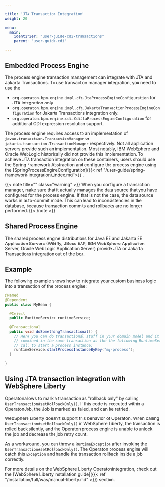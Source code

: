 ```yaml
---

title: 'JTA Transaction Integration'
weight: 20

menu:
  main:
    identifier: "user-guide-cdi-transactions"
    parent: "user-guide-cdi"

---
```


## Embedded Process Engine

The process engine transaction management can integrate with JTA and Jakarta Transactions.
To use transaction manager integration, you need to use the

* `org.operaton.bpm.engine.impl.cfg.JtaProcessEngineConfiguration` for JTA integration only.
* `org.operaton.bpm.engine.impl.cfg.JakartaTransactionProcessEngineConfiguration` for Jakarta Transactions integration only.
* `org.operaton.bpm.engine.cdi.CdiJtaProcessEngineConfiguration` for additional CDI expression resolution support.

The process engine requires access to an implementation of `javax.transaction.TransactionManager` or `jakarta.transaction.TransactionManager` respectively.
Not all application servers provide such an implementation. Most notably, IBM WebSphere and Oracle WebLogic historically did not provide this  implementation.
To achieve JTA transaction integration on these containers, users should use the Spring Framework Abstraction and configure the process engine using the
[SpringProcessEngineConfiguration]({{< ref "/user-guide/spring-framework-integration/_index.md">}}).

{{< note title="" class="warning" >}}
  When you configure a transaction manager, make sure that it actually manages the data source that
  you have configured for the process engine. If that is not the case, the data source works in auto-commit mode.
  This can lead to inconsistencies in the database, because transaction commits and rollbacks are no longer performed.
{{< /note >}}

## Shared Process Engine

The shared process engine distributions for Java EE and Jakarta EE Application Servers (Wildfly, JBoss EAP, IBM WebSphere Application Server, Oracle WebLogic Application Server)
provide JTA or Jakarta Transactions integration out of the box.

## Example

The following example shows how to integrate your custom business logic into a transaction of the process engine:

```java
@Named
@Dependent
public class MyBean {

  @Inject
  public RuntimeService runtimeService;

  @Transactional
  public void doSomethingTransactional() {
    // Here you can do transactional stuff in your domain model and it will be
    // combined in the same transaction as the the following RuntimeService API
    // call to start a process instance:
    runtimeService.startProcessInstanceByKey("my-process");
  }

}
```

## Using JTA transaction integration with WebSphere Liberty

Operatonallows to mark a transaction as "rollback only" by calling `UserTransaction#setRollbackOnly()`.
If this code is executed within a OperatonJob, the Job is marked as failed, and can be retried.

WebSphere Liberty doesn't support this behavior of Operaton. When calling `UserTransaction#setRollbackOnly()`
in WebSphere Liberty, the transaction is rolled back silently, and the Operaton process engine is unable to unlock the
job and decrease the job retry count.

As a workaround, you can throw a `RuntimeException` after invoking the `UserTransaction#setRollbackOnly()`. The Operaton
process engine will catch this `Exception` and handle the transaction rollback inside a job correctly.

For more details on the WebSphere Liberty Operatonintegration, check
out the [WebSphere Liberty installation guide]({{< ref "/installation/full/was/manual-liberty.md" >}}) section.